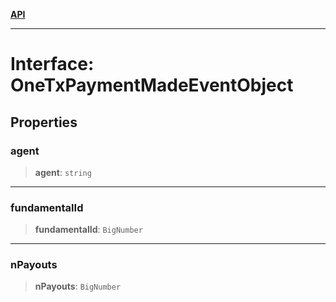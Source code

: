 [**API**](../../../README.md)

***

# Interface: OneTxPaymentMadeEventObject

## Properties

### agent

> **agent**: `string`

***

### fundamentalId

> **fundamentalId**: `BigNumber`

***

### nPayouts

> **nPayouts**: `BigNumber`
